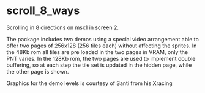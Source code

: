 # scroll_8_ways
Scrolling in 8 directions on msx1 in screen 2.

The package includes two demos using a special video arrangement able to offer two pages of 256x128 (256 tiles each) without affecting the sprites.
In the 48Kb rom all tiles are pre loaded in the two pages in VRAM, only the PNT varies. 
In the 128Kb rom, the two pages are used to implement double buffering, so at each step the tile set is updated in the hidden page, while the other page is shown.

Graphics for the demo levels is courtesy of Santi from his Xracing

